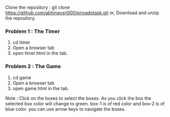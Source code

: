 Clone the repository : git clone https://github.com/abhinavsri000/privadotask.git
or,
Download and unzip the repository.

### Problem 1 : The Timer

1) cd timer
2) Open a browser tab
3) open timer.html in the tab.

### Problem 2 : The Game

1) cd game 
2) Open a browser tab
3) open game.html in the tab.

Note : Click on the boxes to select the boxes. As you click the box the selected box color will change to green. box-1 is of red color and box-2 is of blue color. you can use arrow keys to navigate the boxes.